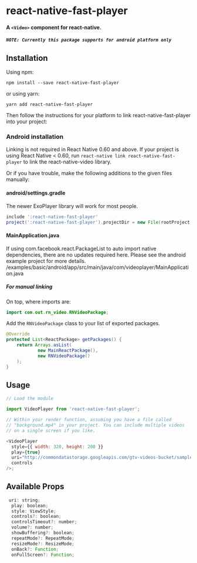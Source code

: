 # react-native-fast-player

#### A `<Video>` component for react-native.

##### `NOTE: Currently this package supports for android platform only`

## Installation

Using npm:

```shell
npm install --save react-native-fast-player
```

or using yarn:

```shell
yarn add react-native-fast-player
```

Then follow the instructions for your platform to link react-native-fast-player into your project:

### Android installation

Linking is not required in React Native 0.60 and above.
If your project is using React Native < 0.60, run `react-native link react-native-fast-player` to link the react-native-video library.

Or if you have trouble, make the following additions to the given files manually:

#### **android/settings.gradle**

The newer ExoPlayer library will work for most people.

```gradle
include ':react-native-fast-player'
project(':react-native-fast-player').projectDir = new File(rootProject.projectDir, '../node_modules/react-native-fast-player/android')
```

#### **MainApplication.java**

If using com.facebook.react.PackageList to auto import native dependencies, there are no updates required here. Please see the android example project for more details.
/examples/basic/android/app/src/main/java/com/videoplayer/MainApplication.java

##### For manual linking

On top, where imports are:

```java
import com.out.rn_video.RNVideoPackage;
```

Add the `RNVideoPackage` class to your list of exported packages.

```java
@Override
protected List<ReactPackage> getPackages() {
    return Arrays.asList(
            new MainReactPackage(),
            new RNVideoPackage()
    );
}
```

## Usage

```javascript
// Load the module

import VideoPlayer from 'react-native-fast-player';

// Within your render function, assuming you have a file called
// "background.mp4" in your project. You can include multiple videos
// on a single screen if you like.

<VideoPlayer
  style={{ width: 320, height: 200 }}
  play={true}
  uri="http://commondatastorage.googleapis.com/gtv-videos-bucket/sample/BigBuckBunny.mp4"
  controls
/>;
```

## Available Props

```javascript
 uri: string;
  play: boolean;
  style: ViewStyle;
  controls?: boolean;
  controlsTimeout?: number;
  volume?: number;
  showBuffering?: boolean;
  repeatMode?: RepeatMode;
  resizeMode?: ResizeMode;
  onBack?: Function;
  onFullScreen?: Function;
```
